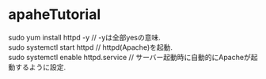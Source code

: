 # apaheTutorial
sudo yum install httpd -y // -yは全部yesの意味.  
sudo systemctl start httpd // httpd(Apache)を起動.  
sudo systemctl enable httpd.service // サーバー起動時に自動的にApacheが起動するように設定.  

